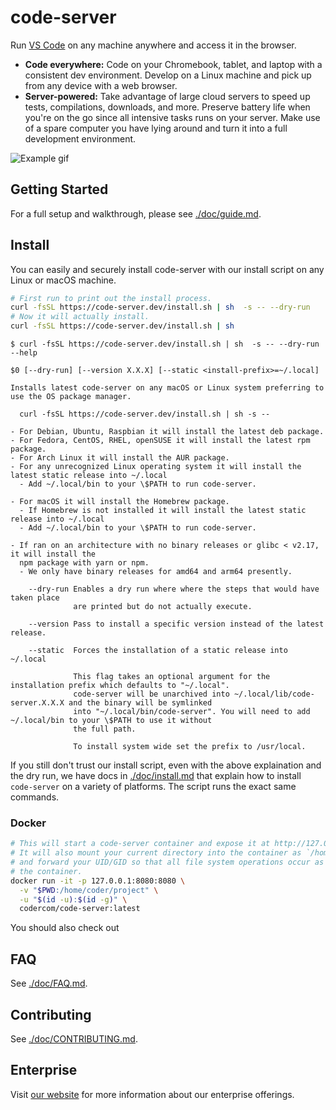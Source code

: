 # code-server

Run [VS Code](https://github.com/Microsoft/vscode) on any machine anywhere and access it in the browser.

- **Code everywhere:** Code on your Chromebook, tablet, and laptop with a
  consistent dev environment. Develop on a Linux machine and pick up from any
  device with a web browser.
- **Server-powered:** Take advantage of large cloud servers to speed up tests, compilations, downloads, and more.
  Preserve battery life when you're on the go since all intensive tasks runs on your server.
  Make use of a spare computer you have lying around and turn it into a full development environment.

![Example gif](./doc/assets/code-server.gif)

## Getting Started

For a full setup and walkthrough, please see [./doc/guide.md](./doc/guide.md).

## Install

You can easily and securely install code-server with our install script on any Linux or macOS machine.

```bash
# First run to print out the install process.
curl -fsSL https://code-server.dev/install.sh | sh  -s -- --dry-run
# Now it will actually install.
curl -fsSL https://code-server.dev/install.sh | sh
```

```
$ curl -fsSL https://code-server.dev/install.sh | sh  -s -- --dry-run --help

$0 [--dry-run] [--version X.X.X] [--static <install-prefix>=~/.local]

Installs latest code-server on any macOS or Linux system preferring to use the OS package manager.

  curl -fsSL https://code-server.dev/install.sh | sh -s --

- For Debian, Ubuntu, Raspbian it will install the latest deb package.
- For Fedora, CentOS, RHEL, openSUSE it will install the latest rpm package.
- For Arch Linux it will install the AUR package.
- For any unrecognized Linux operating system it will install the latest static release into ~/.local
  - Add ~/.local/bin to your \$PATH to run code-server.

- For macOS it will install the Homebrew package.
  - If Homebrew is not installed it will install the latest static release into ~/.local
  - Add ~/.local/bin to your \$PATH to run code-server.

- If ran on an architecture with no binary releases or glibc < v2.17, it will install the
  npm package with yarn or npm.
  - We only have binary releases for amd64 and arm64 presently.

    --dry-run Enables a dry run where where the steps that would have taken place
              are printed but do not actually execute.

    --version Pass to install a specific version instead of the latest release.

    --static  Forces the installation of a static release into ~/.local

              This flag takes an optional argument for the installation prefix which defaults to "~/.local".
              code-server will be unarchived into ~/.local/lib/code-server.X.X.X and the binary will be symlinked
              into "~/.local/bin/code-server". You will need to add ~/.local/bin to your \$PATH to use it without
              the full path.

              To install system wide set the prefix to /usr/local.
```

If you still don't trust our install script, even with the above explaination and the dry run, we have
docs in [./doc/install.md](./doc/install.md) that explain how to install `code-server` on a variety of
platforms. The script runs the exact same commands.

### Docker

```bash
# This will start a code-server container and expose it at http://127.0.0.1:8080.
# It will also mount your current directory into the container as `/home/coder/project`
# and forward your UID/GID so that all file system operations occur as your user outside
# the container.
docker run -it -p 127.0.0.1:8080:8080 \
  -v "$PWD:/home/coder/project" \
  -u "$(id -u):$(id -g)" \
  codercom/code-server:latest
```

You should also check out

## FAQ

See [./doc/FAQ.md](./doc/FAQ.md).

## Contributing

See [./doc/CONTRIBUTING.md](./doc/CONTRIBUTING.md).

## Enterprise

Visit [our website](https://coder.com) for more information about our
enterprise offerings.
